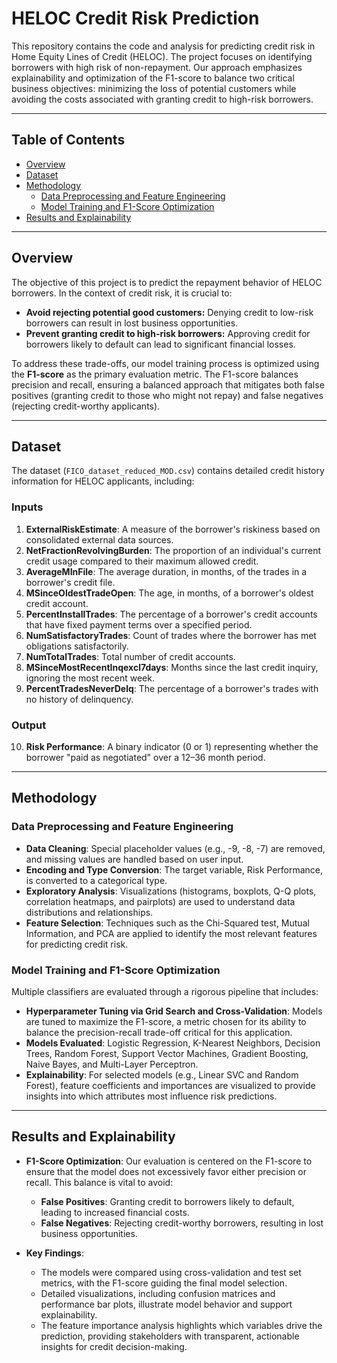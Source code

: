 # HELOC Credit Risk Prediction

This repository contains the code and analysis for predicting credit risk in Home Equity Lines of Credit (HELOC). The project focuses on identifying borrowers with high risk of non-repayment. Our approach emphasizes explainability and optimization of the F1-score to balance two critical business objectives: minimizing the loss of potential customers while avoiding the costs associated with granting credit to high-risk borrowers.

---

## Table of Contents

- [Overview](#overview)
- [Dataset](#dataset)
- [Methodology](#methodology)
  - [Data Preprocessing and Feature Engineering](#data-preprocessing-and-feature-engineering)
  - [Model Training and F1-Score Optimization](#model-training-and-f1-score-optimization)
- [Results and Explainability](#results-and-explainability)
---

## Overview

The objective of this project is to predict the repayment behavior of HELOC borrowers. In the context of credit risk, it is crucial to:
- **Avoid rejecting potential good customers:** Denying credit to low-risk borrowers can result in lost business opportunities.
- **Prevent granting credit to high-risk borrowers:** Approving credit for borrowers likely to default can lead to significant financial losses.

To address these trade-offs, our model training process is optimized using the **F1-score** as the primary evaluation metric. The F1-score balances precision and recall, ensuring a balanced approach that mitigates both false positives (granting credit to those who might not repay) and false negatives (rejecting credit-worthy applicants).

---

## Dataset

The dataset (`FICO_dataset_reduced_MOD.csv`) contains detailed credit history information for HELOC applicants, including:

### Inputs
1. **ExternalRiskEstimate**: A measure of the borrower's riskiness based on consolidated external data sources.
2. **NetFractionRevolvingBurden**: The proportion of an individual's current credit usage compared to their maximum allowed credit.
3. **AverageMInFile**: The average duration, in months, of the trades in a borrower's credit file.
4. **MSinceOldestTradeOpen**: The age, in months, of a borrower's oldest credit account.
5. **PercentInstallTrades**: The percentage of a borrower's credit accounts that have fixed payment terms over a specified period.
6. **NumSatisfactoryTrades**: Count of trades where the borrower has met obligations satisfactorily.
7. **NumTotalTrades**: Total number of credit accounts.
8. **MSinceMostRecentInqexcl7days**: Months since the last credit inquiry, ignoring the most recent week.
9. **PercentTradesNeverDelq**: The percentage of a borrower's trades with no history of delinquency.

### Output
10. **Risk Performance**: A binary indicator (0 or 1) representing whether the borrower "paid as negotiated" over a 12–36 month period.

---

## Methodology

### Data Preprocessing and Feature Engineering

- **Data Cleaning**: Special placeholder values (e.g., -9, -8, -7) are removed, and missing values are handled based on user input.
- **Encoding and Type Conversion**: The target variable, Risk Performance, is converted to a categorical type.
- **Exploratory Analysis**: Visualizations (histograms, boxplots, Q-Q plots, correlation heatmaps, and pairplots) are used to understand data distributions and relationships.
- **Feature Selection**: Techniques such as the Chi-Squared test, Mutual Information, and PCA are applied to identify the most relevant features for predicting credit risk.

### Model Training and F1-Score Optimization

Multiple classifiers are evaluated through a rigorous pipeline that includes:
- **Hyperparameter Tuning via Grid Search and Cross-Validation**: Models are tuned to maximize the F1-score, a metric chosen for its ability to balance the precision-recall trade-off critical for this application.
- **Models Evaluated**: Logistic Regression, K-Nearest Neighbors, Decision Trees, Random Forest, Support Vector Machines, Gradient Boosting, Naive Bayes, and Multi-Layer Perceptron.
- **Explainability**: For selected models (e.g., Linear SVC and Random Forest), feature coefficients and importances are visualized to provide insights into which attributes most influence risk predictions.

---

## Results and Explainability

- **F1-Score Optimization**: Our evaluation is centered on the F1-score to ensure that the model does not excessively favor either precision or recall. This balance is vital to avoid:
  - **False Positives**: Granting credit to borrowers likely to default, leading to increased financial costs.
  - **False Negatives**: Rejecting credit-worthy borrowers, resulting in lost business opportunities.
  
- **Key Findings**:
  - The models were compared using cross-validation and test set metrics, with the F1-score guiding the final model selection.
  - Detailed visualizations, including confusion matrices and performance bar plots, illustrate model behavior and support explainability.
  - The feature importance analysis highlights which variables drive the prediction, providing stakeholders with transparent, actionable insights for credit decision-making.
